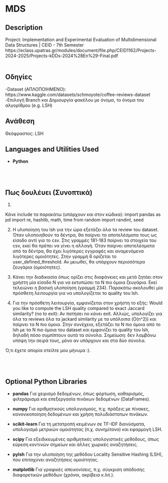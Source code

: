 <h1>MDS</h1> 

 

<h2>Description</h2>
Project: Implementation and Experimental Evaluation of Multidimensional Data Structures | CEID - 7th Semester
https://eclass.upatras.gr/modules/document/file.php/CEID1162/Projects-2024-2025/Projects-kDDs-2024%28En%29-Final.pdf
<br>
<br>


<h2>Οδηγίες</h2>
-Dataset (ΑΠΛΟΠΟΙΗΜΕΝΟ): https://www.kaggle.com/datasets/schmoyote/coffee-reviews-dataset
-Επιλογή Branch και Δημιουργία φακέλου με όνομα, το όνομα του αλγορίθμου (e.g. LSH)


<h2>Ανάθεση</h2>
Θεόφραστος: LSH

<h2>Languages and Utilities Used</h2>

- <b>Python</b> 

<br>
<br>

<h2>Πως δουλέυει (Συνοπτικά) </h2>

1)
Κάνε include τα παρακάτω (υπάρχουν και στον κώδικα): 
import pandas as pd
import re, hashlib, math, time
from random import randint, seed

2) Η υλοποίηση του lsh για την ώρα εξετάζει όλα τα review του dataset. Όταν υλοποιηθούν τα δέντρα, θα παίρνει τα αποτελέσματα τους ως είσοδο αντί για το csv.
Στις γραμμές 181-183 παίρνει τα στοιχεία του csv, εκεί θα πρέπει να γίνει η αλλαγή. 
Όταν παίρνει αποτελέσματα από τα δέντρα, θα έχει λιγότερες εγγραφές και αναμενόμενα λιγότερες ομοιότητες. 
Στην γραμμή 6 ορίζεται το user_defined_threshold. Αν μειωθεί, θα υπάρχουν περισσότερα ζευγάρια (ομοιότητες).

3) Κάνει την διαδικασία όπως ορίζει στις διαφάνειες και μετά ζητάει στον χρήστη μία είσοδο Ν για να εκτυπώσει τα Ν πιο όμοια ζευγάρια.
Εκεί τελειώνει η βασική υλοποίηση (γραμμή 234). Παρακάτω ακολουθεί μία πρόσθετη λειτουργία για να υπολογίζεται το quality του lsh.

4) Για την πρόσθετη λειτουργία, εμφανίζεται στον χρήστη το εξής: Would you like to compute the LSH quality compared to exact Jaccard similarity? (no to exit):
Αν πατήσει no κάνει exit. Αλλιώς, υπολογίζει για όλα τα reviews όλα τα jackard similarity με τα υπόλοιπα (O(n^2)) και παίρνει τα Ν πιο όμοια. Στην συνέχεια,
εξετάζει τα Ν πιο όμοια από το lsh με τα Ν πιο όμοια του dataset και εμφανίζει το quality του lsh, δηλαδή πόσο συμπίπτουν αυτά τα σύνολα. Σημείωση: δεν λαμβάνω
υπόψη την σειρά τους, μόνο αν υπάρχουν και στα δύο σύνολα.

Ό,τι έχετε απορία στείλτε μου μήνυμα :).


<br>
<br>
<h2>Optional Python Libraries</h2>

- <b>pandas</b>
Για χειρισμό δεδομένων, όπως φόρτωση, καθαρισμός, φιλτράρισμα και επεξεργασία πινάκων δεδομένων (DataFrames).


- <b>numpy</b>
Για αριθμητικούς υπολογισμούς, π.χ. πράξεις με πίνακες, κανονικοποίηση δεδομένων και χρήση πολυδιάστατων πινάκων.


- <b>scikit-learn</b>
Για τη μετατροπή κειμένων σε TF-IDF διανύσματα, υπολογισμό μετρικών ομοιότητας (π.χ. συνημίτονο) και εφαρμογή LSH.


- <b>scipy</b>
Για εξειδικευμένες αριθμητικές υπολογιστικές μεθόδους, όπως εύρεση κοντινών σημείων και άλλες χωρικές αναζητήσεις.


- <b>pylsh</b>
Για την υλοποίηση της μεθόδου Locality Sensitive Hashing (LSH), που επιταχύνει αναζητήσεις ομοιότητας.


- <b>matplotlib</b>
Για γραφικές απεικονίσεις, π.χ. σύγκριση απόδοσης διαφορετικών μεθόδων (χρόνοι, ακρίβεια κ.λπ.).
